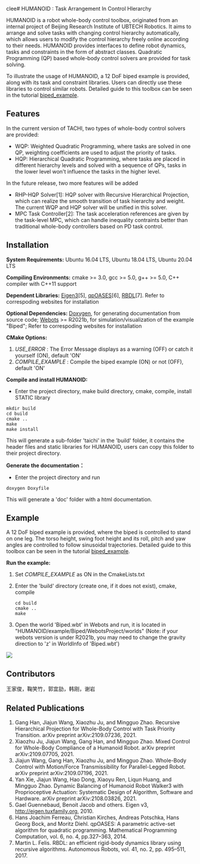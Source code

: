 clee# HUMANOID : Task Arrangement In Control HIerarchy

HUMANOID is a robot whole-body control toolbox, originated from an internal project of Beijing Research Institute of UBTECH Robotics. It aims to arrange and solve tasks with changing control hierarchy automatically, which allows users to modify the control hierarchy freely online according to their needs. HUMANOID provides interfaces to define robot dynamics, tasks and constraints in the form of abstract classes. Quadratic Programming (QP) based whole-body control solvers are provided for task solving.

To illustrate the usage of HUMANOID, a 12 DoF biped example is provided, along with its task and constraint libraries. Users can directly use these libraries to control similar robots. 
Detailed guide to this toolbox can be seen in the tutorial [biped_example](http://10.10.1.70/HUMANOID/HUMANOID/wikis/HUMANOID:-Biped-Example).
## Features
In the current version of TACHI, two types of whole-body control solvers are provided:
- WQP: Weighted Quadratic Programming, where tasks are solved in one QP, weighting coefficients are used to adjust the priority of tasks.
- HQP: Hierarchical Quadratic Programming, where tasks are placed in different hierarchy levels and solved with a sequence of QPs, tasks in the lower level won't influence the tasks in the higher level.

In the future release, two more features will be added
- RHP-HQP Solver[1]: HQP solver with Recursive Hierarchical Projection, which can realize the smooth transition of task hierarchy and weight. The current WQP and HQP solver will be unified in this solver.
- MPC Task Controller[2]: The task acceleration references are given by the task-level MPC, which can handle inequality contraints better than traditional whole-body controllers based on PD task control.

## Installation
**System Requirements:** Ubuntu 16.04 LTS, Ubuntu 18.04 LTS, Ubuntu 20.04 LTS

**Compiling Environments:**  cmake >= 3.0, gcc >= 5.0, g++ >= 5.0, C++ compiler with C++11 support

**Dependent Libraries:** [Eigen3](https://eigen.tuxfamily.org/index.php?title=Main_Page)[5], [qpOASES](https://github.com/coin-or/qpOASES)[6], [RBDL](https://github.com/rbdl/rbdl)[7]. Refer to correspoding websites for installation

**Optional Dependencies:** [Doxygen](https://www.doxygen.nl/index.html), for generating documentation from source code; [Webots](https://cyberbotics.com/) >= R2021b, for simulation/visualization of the example "Biped"; Refer to correspoding websites for installation

**CMake Options:**

  1.  *USE_ERROR* : The Error Message displays as a warning (OFF) or catch it yourself (ON), default 'ON'
  2.  *COMPILE_EXAMPLE* : Compile the biped example (ON) or not (OFF), default 'ON'

**Compile and install HUMANOID:**

- Enter the project directory, make build directory, cmake, compile, install STATIC library

```shell
mkdir build
cd build
cmake ..
make
make install
```

This will generate a sub-folder 'taichi' in the 'build' folder, it contains the header files and static libraries for HUMANOID, users can copy this folder to their project directory.

**Generate the documentation：**

- Enter the project directory and run

```shell
doxygen Doxyfile
```

This will generate a 'doc' folder with a html documentation. 

## Example
A 12 DoF biped example is provided, where the biped is controlled to stand on one leg. The torso height, swing foot height and its roll, pitch and yaw angles are controlled to follow sinusoidal trajectories. Detailed 
guide to this toolbox can be seen in the tutorial [biped_example](http://10.10.1.70/HUMANOID/HUMANOID/wikis/HUMANOID:-Biped-Example).

**Run the example:**

1. Set *COMPILE_EXAMPLE* as ON in the CmakeLists.txt

2. Enter the 'build' directory (create one, if it does not exist), cmake, compile
	```shell
    cd build
    cmake ..
    make
   ```
   
3. Open the world 'Biped.wbt' in Webots and run, it is located in "HUMANOID/example/Biped/WebotsProject/worlds" (Note: if your webots version is under R2021b, you may need to change the gravity direction to 'z' in WorldInfo of 'Biped.wbt')

<img src="http://10.10.1.70/HUMANOID/HUMANOID/raw/gif/biped.gif"/>

## Contributors

王家俊，鞠笑竹，郭宜劼，韩刚，谢岩

## Related Publications

1. Gang Han, Jiajun Wang, Xiaozhu Ju, and Mingguo Zhao. Recursive Hierarchical Projection for Whole-Body Control with Task Priority Transition. arXiv preprint arXiv:2109.07236, 2021.
2. Xiaozhu Ju, Jiajun Wang, Gang Han, and Mingguo Zhao. Mixed Control for Whole-Body Compliance of a Humanoid Robot. arXiv preprint arXiv:2109.07705, 2021.
3. Jiajun Wang, Gang Han, Xiaozhu Ju, and Mingguo Zhao. Whole-Body Control with Motion/Force Transmissibility for Parallel-Legged Robot. arXiv preprint arXiv:2109.07196, 2021.
4. Yan Xie, Jiajun Wang, Hao Dong, Xiaoyu Ren, Liqun Huang, and Mingguo Zhao. Dynamic Balancing of Humanoid Robot Walker3 with Proprioceptive Actuation: Systematic Design of Algorithm, Software and Hardware. arXiv preprint arXiv:2108.03826, 2021.
5. Gael Guennebaud, Benoit Jacob and others. Eigen v3, http://eigen.tuxfamily.org, 2010. 
6. Hans Joachim Ferreau,  Christian Kirches,  Andreas Potschka,  Hans Georg Bock,  and  Moritz Diehl. qpOASES:  A  parametric  active-set  algorithm  for  quadratic  programming.  Mathematical  Programming  Computation, vol. 6, no. 4, pp.327–363, 2014.
7. Martin L. Felis. RBDL: an efficient rigid-body dynamics library using recursive algorithms. Autonomous Robots, vol. 41, no. 2, pp. 495–511, 2017.

